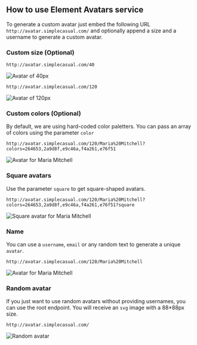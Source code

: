 ## How to use Element Avatars service

To generate a custom avatar just embed the following URL `http://avatar.simplecasual.com/` and optionally append a size and a username to generate a custom avatar.

### Custom size (Optional)

```
http://avatar.simplecasual.com/40

```

![Avatar of 40px](http://avatar.simplecasual.com/40)


```
http://avatar.simplecasual.com/120

```

![Avatar of 120px](http://avatar.simplecasual.com/120)


### Custom colors (Optional)

By default, we are using hard-coded color paletters. You can pass an array of colors using the parameter `color` 

```
http://avatar.simplecasual.com/120/Maria%20Mitchell?colors=264653,2a9d8f,e9c46a,f4a261,e76f51
```

![Avatar for Maria Mitchell](http://avatar.simplecasual.com/120/Maria%20Mitchell?colors=264653,2a9d8f,e9c46a,f4a261,e76f51)

### Square avatars
Use the parameter `square` to get square-shaped avatars. 

```
http://avatar.simplecasual.com/120/Maria%20Mitchell?colors=264653,2a9d8f,e9c46a,f4a261,e76f51?square
```

![Square avatar for Maria Mitchell](http://avatar.simplecasual.com/120/Maria%20Mitchell?colors=264653,2a9d8f,e9c46a,f4a261,e76f51?square)

### Name

You can use a `username`, `email` or any random text to generate a unique `avatar`. 

```
http://avatar.simplecasual.com/120/Maria%20Mitchell
```

![Avatar for Maria Mitchell](http://avatar.simplecasual.com/120/Maria%20Mitchell)


### Random avatar
If you just want to use random avatars without providing usernames, you can use the root endpoint. You will receive an `svg` image with a 88*88px size.

```
http://avatar.simplecasual.com/
```

![Random avatar](http://avatar.simplecasual.com/)

